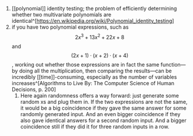 1. [[polynomial]] identity testing; the problem of efficiently determining whether two multivariate polynomials are identical^[https://en.wikipedia.org/wiki/Polynomial_identity_testing]
2. if you have two polynomial expressions, such as $$2x^3+13x^2+22x+8$$ and $$(2x+1)·(x+2)·(x+4)$$, working out whether those expressions are in fact the same function—by doing all the multiplication, then comparing the results—can be incredibly [[time]]-consuming, especially as the number of variables increases^[Algorithms to Live By: The Computer Science of Human Decisions, p. 200]
	1. Here again randomness offers a way forward: just generate some random xs and plug them in. If the two expressions are not the same, it would be a big coincidence if they gave the same answer for some randomly generated input. And an even bigger coincidence if they also gave identical answers for a second random input. And a bigger coincidence still if they did it for three random inputs in a row.